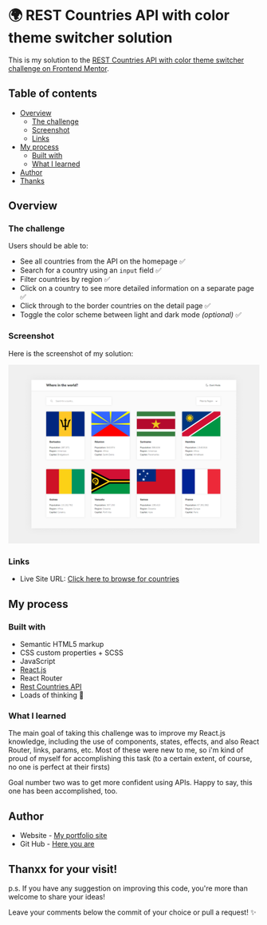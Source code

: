 # 🌍 REST Countries API with color theme switcher solution

This is my solution to the [REST Countries API with color theme switcher challenge on Frontend Mentor](https://www.frontendmentor.io/challenges/rest-countries-api-with-color-theme-switcher-5cacc469fec04111f7b848ca). 

## Table of contents

- [Overview](#overview)
  - [The challenge](#the-challenge)
  - [Screenshot](#screenshot)
  - [Links](#links)
- [My process](#my-process)
  - [Built with](#built-with)
  - [What I learned](#what-i-learned)
- [Author](#author)
- [Thanks](#thanxx-for-your-visit)


## Overview

### The challenge

Users should be able to:

- See all countries from the API on the homepage ✅
- Search for a country using an `input` field ✅
- Filter countries by region ✅
- Click on a country to see more detailed information on a separate page ✅
- Click through to the border countries on the detail page ✅
- Toggle the color scheme between light and dark mode *(optional)* ✅

### Screenshot

Here is the screenshot of my solution:

![](./screenshot.png)


### Links

- Live Site URL: [Click here to browse for countries](https://shimmering-elf-4335fd.netlify.app/)

## My process

### Built with

- Semantic HTML5 markup
- CSS custom properties + SCSS
- JavaScript
- [React.js](https://reactjs.org/)
- React Router
- [Rest Countries API](https://restcountries.com/)
- Loads of thinking 🧠

### What I learned

The main goal of taking this challenge was to improve my React.js knowledge, including the use of components, states, effects, and also React Router, links, params, etc. Most of these were new to me, so i'm kind of proud of myself for accomplishing this task (to a certain extent, of course, no one is perfect at their firsts)

Goal number two was to get more confident using APIs. Happy to say, this one has been accomplished, too.


## Author

- Website - [My portfolio site](https://www.anastasiia.pro/)
- Git Hub - [Here you are](https://github.com/anastasiiaal)

## Thanxx for your visit!

p.s. If you have any suggestion on improving this code, you're more than welcome to share your ideas!

Leave your comments below the commit of your choice or pull a request! ✨